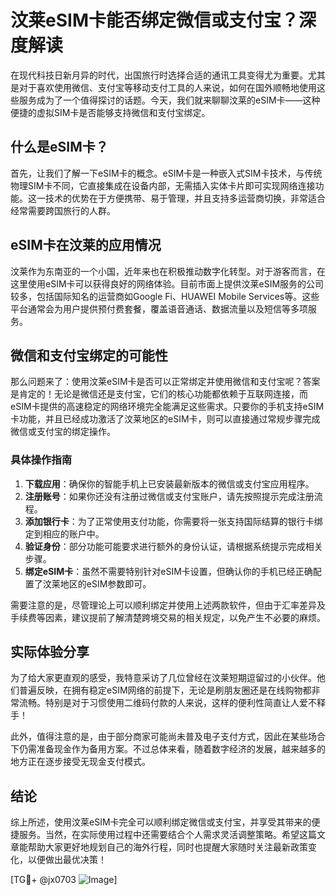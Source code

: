 # 汶莱eSIM卡能否绑定微信或支付宝？深度解读

在现代科技日新月异的时代，出国旅行时选择合适的通讯工具变得尤为重要。尤其是对于喜欢使用微信、支付宝等移动支付工具的人来说，如何在国外顺畅地使用这些服务成为了一个值得探讨的话题。今天，我们就来聊聊汶莱的eSIM卡——这种便捷的虚拟SIM卡是否能够支持微信和支付宝绑定。

## 什么是eSIM卡？

首先，让我们了解一下eSIM卡的概念。eSIM卡是一种嵌入式SIM卡技术，与传统物理SIM卡不同，它直接集成在设备内部，无需插入实体卡片即可实现网络连接功能。这一技术的优势在于方便携带、易于管理，并且支持多运营商切换，非常适合经常需要跨国旅行的人群。

## eSIM卡在汶莱的应用情况

汶莱作为东南亚的一个小国，近年来也在积极推动数字化转型。对于游客而言，在这里使用eSIM卡可以获得良好的网络体验。目前市面上提供汶莱eSIM服务的公司较多，包括国际知名的运营商如Google Fi、HUAWEI Mobile Services等。这些平台通常会为用户提供预付费套餐，覆盖语音通话、数据流量以及短信等多项服务。

## 微信和支付宝绑定的可能性

那么问题来了：使用汶莱eSIM卡是否可以正常绑定并使用微信和支付宝呢？答案是肯定的！无论是微信还是支付宝，它们的核心功能都依赖于互联网连接，而eSIM卡提供的高速稳定的网络环境完全能满足这些需求。只要你的手机支持eSIM卡功能，并且已经成功激活了汶莱地区的eSIM卡，则可以直接通过常规步骤完成微信或支付宝的绑定操作。

### 具体操作指南

1. **下载应用**：确保你的智能手机上已安装最新版本的微信或支付宝应用程序。
2. **注册账号**：如果你还没有注册过微信或支付宝账户，请先按照提示完成注册流程。
3. **添加银行卡**：为了正常使用支付功能，你需要将一张支持国际结算的银行卡绑定到相应的账户中。
4. **验证身份**：部分功能可能要求进行额外的身份认证，请根据系统提示完成相关步骤。
5. **绑定eSIM卡**：虽然不需要特别针对eSIM卡设置，但确认你的手机已经正确配置了汶莱地区的eSIM参数即可。

需要注意的是，尽管理论上可以顺利绑定并使用上述两款软件，但由于汇率差异及手续费等因素，建议提前了解清楚跨境交易的相关规定，以免产生不必要的麻烦。

## 实际体验分享

为了给大家更直观的感受，我特意采访了几位曾经在汶莱短期逗留过的小伙伴。他们普遍反映，在拥有稳定eSIM网络的前提下，无论是刷朋友圈还是在线购物都非常流畅。特别是对于习惯使用二维码付款的人来说，这样的便利性简直让人爱不释手！

此外，值得注意的是，由于部分商家可能尚未普及电子支付方式，因此在某些场合下仍需准备现金作为备用方案。不过总体来看，随着数字经济的发展，越来越多的地方正在逐步接受无现金支付模式。

## 结论

综上所述，使用汶莱eSIM卡完全可以顺利绑定微信或支付宝，并享受其带来的便捷服务。当然，在实际使用过程中还需要结合个人需求灵活调整策略。希望这篇文章能帮助大家更好地规划自己的海外行程，同时也提醒大家随时关注最新政策变化，以便做出最优决策！

[TG💪+ @jx0703 ![Image](https://github.com/user-attachments/assets/dbca1d08-cadb-493c-b0ec-ad6f7a83f270)]